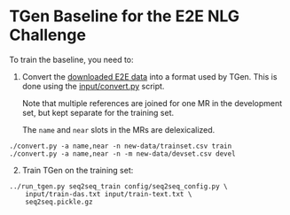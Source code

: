 
TGen Baseline for the E2E NLG Challenge
=======================================

To train the baseline, you need to:

1. Convert the [downloaded E2E data](http://www.macs.hw.ac.uk/InteractionLab/E2E/) into 
   a format used by TGen. This is done using the [input/convert.py](input/convert.py) script.
   
   Note that multiple references are joined for one MR in the development set, but kept
   separate for the training set.
   
   The `name` and `near` slots in the MRs are delexicalized.

```
./convert.py -a name,near -n new-data/trainset.csv train
./convert.py -a name,near -n -m new-data/devset.csv devel
```

2. Train TGen on the training set:

```
../run_tgen.py seq2seq_train config/seq2seq_config.py \
    input/train-das.txt input/train-text.txt \
    seq2seq.pickle.gz
```

